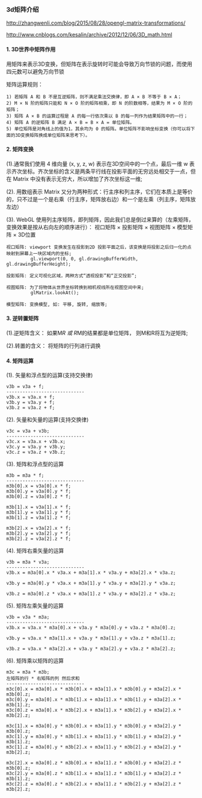 ### 3d矩阵介绍
http://zhangwenli.com/blog/2015/08/28/opengl-matrix-transformations/

http://www.cnblogs.com/kesalin/archive/2012/12/06/3D_math.html

#### 1. 3D世界中矩阵作用
用矩阵来表示3D变换，但矩阵在表示旋转时可能会导致万向节锁的问题，而使用四元数可以避免万向节锁


矩阵运算规则：

    1) 若矩阵 A 和 B 不是互逆矩阵，则不满足乘法交换律，即 A × B 不等于 B × A； 
    2) M × N 阶的矩阵只能和 N × O 阶的矩阵相乘，即 N 的阶数相等，结果为 M × O 阶的矩阵； 
    3) 矩阵 A × B 的运算过程是 A 的每一行依次乘以 B 的每一列作为结果矩阵中的一行； 
    4) 矩阵 A 的逆矩阵 B 满足 A × B = B × A = 单位矩阵。  
    5) 单位矩阵是对角线上的值为1，其余均为 0 的矩阵。单位矩阵不影响坐标变换（你可以将下面的3D变换矩阵换成单位矩阵来思考下）。

#### 2. 矩阵变换
(1).通常我们使用 4 维向量 (x, y, z, w) 表示在3D空间中的一个点，最后一维 w 表示齐次坐标。齐次坐标的含义是两条平行线在投影平面的无穷远处相交于一点，但在 Matrix 中没有表示无穷大，所以增加了齐次坐标这一维;

(2). 用数组表示 Matrix 又分为两种形式：行主序和列主序，它们在本质上是等价的，只不过是一个是右乘（行主序，矩阵放右边）和一个是左乘（列主序，矩阵放左边）

(3). WebGL 使用列主序矩阵，即列矩阵，因此我们总是倒过来算的（左乘矩阵，变换效果是按从右向左的顺序进行）： 视口矩阵 × 投影矩阵 × 视图矩阵 × 模型矩阵 × 3D位置
    
    视口矩阵: viewport 变换发生在投影到2D 投影平面之后，该变换是将投影之后归一化的点映射到屏幕上一块区域内的坐标;
             gl.viewport(0, 0, gl.drawingBufferWidth, gl.drawingBufferHeight); 
             
    投影矩阵: 定义可视化区域，两种方式“透视投影”和“正交投影”;
    
    视图矩阵: 为了将物体从世界坐标转换到相机视线所在视图空间中来; 
             glMatrix.lookAt();
             
    模型矩阵: 变换模型, 如: 平移, 旋转, 缩放等;

#### 3. 逆转置矩阵
(1).逆矩阵含义：
    如果M*R 或 R*M的结果都是单位矩阵， 则M和R将互为逆矩阵;

(2).转置的含义：
    将矩阵的行列进行调换


#### 4. 矩阵运算
(1). 矢量和浮点型的运算(支持交换律)

    v3b = v3a + f;
    -----------------------------
    v3b.x = v3a.x + f;
    v3b.y = v3a.y + f;
    v3b.z = v3a.z + f;

(2). 矢量和矢量的运算(支持交换律)

    v3c = v3a + v3b;
    -----------------------------
    v3c.x = v3a.x + v3b.x;
    v3c.y = v3a.y + v3b.y;
    v3c.z = v3a.z + v3b.z;

(3). 矩阵和浮点型的运算

    m3b = m3a * f;
    -----------------------------
    m3b[0].x = v3a[0].x * f;
    m3b[0].y = v3a[0].y * f;
    m3b[0].z = v3a[0].z * f;

    m3b[1].x = v3a[1].x * f;
    m3b[1].y = v3a[1].y * f;
    m3b[1].z = v3a[1].z * f;

    m3b[2].x = v3a[2].x * f;
    m3b[2].y = v3a[2].y * f;
    m3b[2].z = v3a[2].z * f;

(4). 矩阵右乘矢量的运算

    v3b = m3a * v3a;
    -----------------------------
    v3b.x = m3a[0].x * v3a.x + m3a[1].x * v3a.y + m3a[2].x * v3a.z;

    v3b.y = m3a[0].y * v3a.x + m3a[1].y * v3a.y + m3a[2].y * v3a.z;

    v3b.z = m3a[0].z * v3a.x + m3a[1].z * v3a.y + m3a[2].z * v3a.z;

(5). 矩阵左乘矢量的运算

    v3b = v3a * m3a;
    -----------------------------
    v3b.x = v3a.x * m3a[0].x + v3a.y * m3a[0].y + v3a.z * m3a[0].z;

    v3b.y = v3a.x * m3a[1].x + v3a.y * m3a[1].y + v3a.z * m3a[1].z;

    v3b.z = v3a.x * m3a[2].x + v3a.y * m3a[2].y + v3a.z * m3a[2].z;

(6). 矩阵乘以矩阵的运算

    m3c = m3a * m3b;
    左矩阵的行 * 右矩阵的列 然后求和
    -----------------------------
    m3c[0].x = m3a[0].x * m3b[0].x + m3a[1].x * m3b[0].y + m3a[2].x * m3b[0].z;
    m3c[0].y = m3a[0].x * m3b[1].x + m3a[1].x * m3b[1].y + m3a[2].x * m3b[1].z;
    m3c[0].z = m3a[0].x * m3b[2].x + m3a[1].x * m3b[2].y + m3a[2].x * m3b[2].z;

    m3c[1].x = m3a[0].y * m3b[0].x + m3a[1].y * m3b[0].y + m3a[2].y * m3b[0].z;
    m3c[1].y = m3a[0].y * m3b[1].x + m3a[1].y * m3b[1].y + m3a[2].y * m3b[1].z;
    m3c[1].z = m3a[0].y * m3b[2].x + m3a[1].y * m3b[2].y + m3a[2].y * m3b[2].z;

    m3c[2].x = m3a[0].z * m3b[0].x + m3a[1].z * m3b[0].y + m3a[2].z * m3b[0].z;
    m3c[2].y = m3a[0].z * m3b[1].x + m3a[1].z * m3b[1].y + m3a[2].z * m3b[1].z;
    m3c[2].z = m3a[0].z * m3b[2].x + m3a[1].z * m3b[2].y + m3a[2].z * m3b[2].z;







